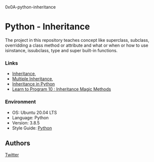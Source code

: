 0x0A-python-inheritance
# Python - Inheritance
The project in this repository teaches concept like superclass, subclass, overridding a class method or attribute and what or when or how to use isinstance, issubclass, type and super built-in functions.

### Links
* [Inheritance](https://docs.python.org/3/tutorial/classes.html#inheritance),
* [Multiple Inheritance](https://docs.python.org/3/tutorial/classes.html#multiple-inheritance),
* [Inheritance in Python](https://www.geeksforgeeks.org/inheritance-in-python/)
* [Learn to Program 10 : Inheritance Magic Methods](https://www.youtube.com/watch?v=d8kCdLCi6Lk)


### Environment
* OS: Ubuntu 20.04 LTS
* Language: Python
* Version: 3.8.5
* Style Guide: [Python](https://pypi.org/project/pycodestyle/)

## Authors
[Twitter](https://twitter.com/slimake)
